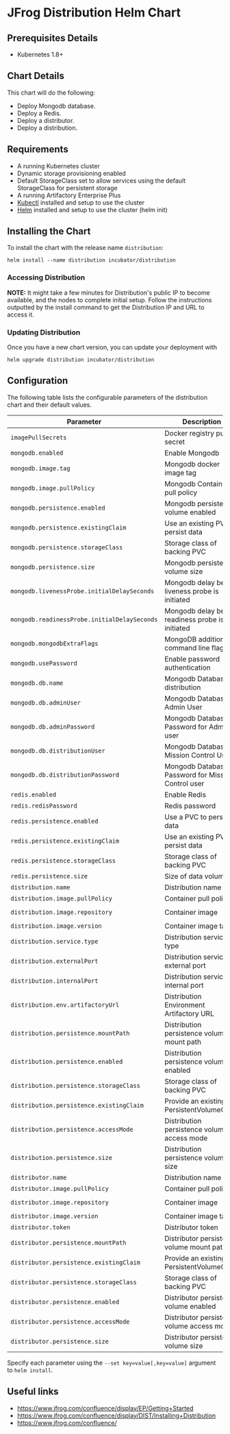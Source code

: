 # JFrog Distribution Helm Chart

## Prerequisites Details

* Kubernetes 1.8+

## Chart Details
This chart will do the following:

* Deploy Mongodb database.
* Deploy a Redis.
* Deploy a distributor.
* Deploy a distribution.

## Requirements
- A running Kubernetes cluster
- Dynamic storage provisioning enabled
- Default StorageClass set to allow services using the default StorageClass for persistent storage
- A running Artifactory Enterprise Plus
- [Kubectl](https://kubernetes.io/docs/tasks/tools/install-kubectl/) installed and setup to use the cluster
- [Helm](https://helm.sh/) installed and setup to use the cluster (helm init)

## Installing the Chart
To install the chart with the release name `distribution`:
```
helm install --name distribution incubator/distribution
```

### Accessing Distribution
**NOTE:** It might take a few minutes for Distribution's public IP to become available, and the nodes to complete initial setup.
Follow the instructions outputted by the install command to get the Distribution IP and URL to access it.

### Updating Distribution
Once you have a new chart version, you can update your deployment with
```
helm upgrade distribution incubator/distribution
```

## Configuration

The following table lists the configurable parameters of the distribution chart and their default values.

|         Parameter            |           Description             |                         Default                       |
|------------------------------|-----------------------------------|-------------------------------------------------------|
| `imagePullSecrets`           | Docker registry pull secret       |                                                       |
| `mongodb.enabled`                   | Enable Mongodb                      | `true`                              |
| `mongodb.image.tag`                   | Mongodb docker image tag                     | `3.6.3`                              |
| `mongodb.image.pullPolicy`                   | Mongodb Container pull policy                      | `IfNotPresent`                              |
| `mongodb.persistence.enabled`    | Mongodb persistence volume enabled          | `true`                          |
| `mongodb.persistence.existingClaim`   | Use an existing PVC to persist data               | `nil`                        |
| `mongodb.persistence.storageClass`    | Storage class of backing PVC                      | `generic`                    |
| `mongodb.persistence.size`       | Mongodb persistence volume size             | `10Gi`                         |
| `mongodb.livenessProbe.initialDelaySeconds` | Mongodb delay before liveness probe is initiated                                                     | `40`                                                       |
| `mongodb.readinessProbe.initialDelaySeconds`| Mongodb delay before readiness probe is initiated                                                    | `30`                                                       |
| `mongodb.mongodbExtraFlags`                 | MongoDB additional command line flags                                                        | `["--wiredTigerCacheSizeGB=1"]`                                                       |
| `mongodb.usePassword`                       | Enable password authentication                                                               | `false`                                                   |
| `mongodb.db.name`                   | Mongodb Database for distribution                    | `bintray`                              |
| `mongodb.db.adminUser`                   | Mongodb Database Admin User                     | `admin`                              |
| `mongodb.db.adminPassword`                   | Mongodb Database Password for Admin user                     | `password`                              |
| `mongodb.db.distributionUser`                   | Mongodb Database Mission Control User                     | `distribution`                              |
| `mongodb.db.distributionPassword`                   | Mongodb Database Password for Mission Control user                     | `password`                              |
| `redis.enabled`                   | Enable Redis                      | `true`                              |
| `redis.redisPassword`               | Redis password                                    | `password`          |
| `redis.persistence.enabled`         | Use a PVC to persist data                         | `true`                       |
| `redis.persistence.existingClaim`   | Use an existing PVC to persist data               | `nil`                        |
| `redis.persistence.storageClass`    | Storage class of backing PVC                      | `generic`                    |
| `redis.persistence.size`            | Size of data volume                               | `10Gi`                        |
| `distribution.name`                   | Distribution name                     | `distribution`                              |
| `distribution.image.pullPolicy`       | Container pull policy                | `IfNotPresent`                             |
| `distribution.image.repository`       | Container image                      | `docker.jfrog.io/jf-distribution`  |
| `distribution.image.version`          | Container image tag                  | `1.0.0`                                    |
| `distribution.service.type`   | Distribution service type                                  | `LoadBalancer`                   |
| `distribution.externalPort`   | Distribution service external port                         | `80`                        |
| `distribution.internalPort`   | Distribution service internal port                         | `8080`                        |
| `distribution.env.artifactoryUrl`                   | Distribution Environment Artifactory URL               | ` `                                  |
| `distribution.persistence.mountPath`  | Distribution persistence volume mount path       | `"/jf-distribution"`  |
| `distribution.persistence.enabled`    | Distribution persistence volume enabled          | `true`                          |
| `distribution.persistence.storageClass` | Storage class of backing PVC | `nil (uses alpha storage class annotation)`   |
| `distribution.persistence.existingClaim` | Provide an existing PersistentVolumeClaim | `nil`   |
| `distribution.persistence.accessMode` | Distribution persistence volume access mode      | `ReadWriteOnce`                 |
| `distribution.persistence.size`       | Distribution persistence volume size             | `50Gi`                         |
| `distributor.name`                   | Distribution name                     | `distribution`                              |
| `distributor.image.pullPolicy`       | Container pull policy                | `IfNotPresent`                             |
| `distributor.image.repository`       | Container image                      | `docker.jfrog.io/jf-distribution`  |
| `distributor.image.version`          | Container image tag                  | `1.0.0`                                    |
| `distributor.token`  | Distributor token       | ``  |
| `distributor.persistence.mountPath`  | Distributor persistence volume mount path       | `"/bt-distributor"`  |
| `distributor.persistence.existingClaim` | Provide an existing PersistentVolumeClaim | `nil`   |
| `distributor.persistence.storageClass` | Storage class of backing PVC | `nil (uses alpha storage class annotation)`   |
| `distributor.persistence.enabled`    | Distributor persistence volume enabled          | `true`                          |
| `distributor.persistence.accessMode` | Distributor persistence volume access mode      | `ReadWriteOnce`                 |
| `distributor.persistence.size`       | Distributor persistence volume size             | `50Gi`                         |

Specify each parameter using the `--set key=value[,key=value]` argument to `helm install`.

## Useful links
- https://www.jfrog.com/confluence/display/EP/Getting+Started
- https://www.jfrog.com/confluence/display/DIST/Installing+Distribution
- https://www.jfrog.com/confluence/
